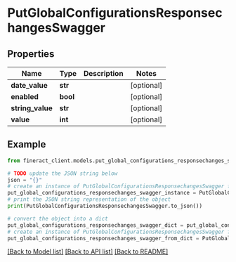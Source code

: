 # PutGlobalConfigurationsResponsechangesSwagger


## Properties

Name | Type | Description | Notes
------------ | ------------- | ------------- | -------------
**date_value** | **str** |  | [optional] 
**enabled** | **bool** |  | [optional] 
**string_value** | **str** |  | [optional] 
**value** | **int** |  | [optional] 

## Example

```python
from fineract_client.models.put_global_configurations_responsechanges_swagger import PutGlobalConfigurationsResponsechangesSwagger

# TODO update the JSON string below
json = "{}"
# create an instance of PutGlobalConfigurationsResponsechangesSwagger from a JSON string
put_global_configurations_responsechanges_swagger_instance = PutGlobalConfigurationsResponsechangesSwagger.from_json(json)
# print the JSON string representation of the object
print(PutGlobalConfigurationsResponsechangesSwagger.to_json())

# convert the object into a dict
put_global_configurations_responsechanges_swagger_dict = put_global_configurations_responsechanges_swagger_instance.to_dict()
# create an instance of PutGlobalConfigurationsResponsechangesSwagger from a dict
put_global_configurations_responsechanges_swagger_from_dict = PutGlobalConfigurationsResponsechangesSwagger.from_dict(put_global_configurations_responsechanges_swagger_dict)
```
[[Back to Model list]](../README.md#documentation-for-models) [[Back to API list]](../README.md#documentation-for-api-endpoints) [[Back to README]](../README.md)



